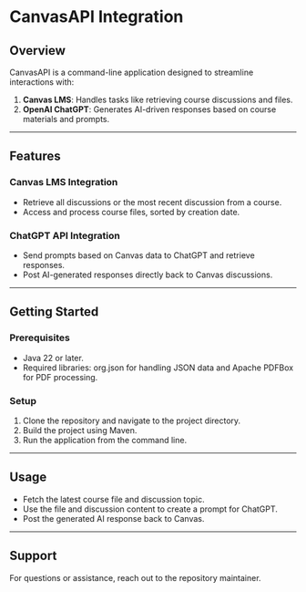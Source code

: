 # **CanvasAPI Integration**

## **Overview**
CanvasAPI is a command-line application designed to streamline interactions with:
1. **Canvas LMS**: Handles tasks like retrieving course discussions and files.
2. **OpenAI ChatGPT**: Generates AI-driven responses based on course materials and prompts.

---

## **Features**

### **Canvas LMS Integration**
- Retrieve all discussions or the most recent discussion from a course.
- Access and process course files, sorted by creation date.

### **ChatGPT API Integration**
- Send prompts based on Canvas data to ChatGPT and retrieve responses.
- Post AI-generated responses directly back to Canvas discussions.

---

## **Getting Started**

### **Prerequisites**
- Java 22 or later.
- Required libraries: org.json for handling JSON data and Apache PDFBox for PDF processing.

### **Setup**
1. Clone the repository and navigate to the project directory.
2. Build the project using Maven.
3. Run the application from the command line.

---

## **Usage**
- Fetch the latest course file and discussion topic.
- Use the file and discussion content to create a prompt for ChatGPT.
- Post the generated AI response back to Canvas.

---

## **Support**
For questions or assistance, reach out to the repository maintainer.
